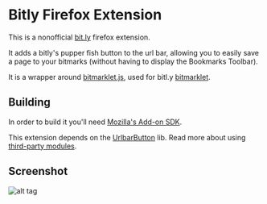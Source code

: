 Bitly Firefox Extension
=======================

This is a nonofficial [bit.ly](http://bit.ly) firefox extension. 

It adds a bitly's pupper fish button to the url bar, allowing you to easily save a page to your bitmarks (without having to display the Bookmarks Toolbar).

It is a wrapper around [bitmarklet.js](http://bitly.com/a/bitmarklet.js), used for bitl.y 
[bitmarklet](https://bitly.com/a/tools).


## Building

In order to build it you'll need [Mozilla's Add-on SDK](https://addons.mozilla.org/developers/builder). 

This extension depends on the [UrlbarButton](https://github.com/voxpelli/moz-urlbarbutton) lib. 
Read more about using [third-party modules](https://addons.mozilla.org/en-US/developers/docs/sdk/latest/dev-guide/tutorials/adding-menus.html).

## Screenshot
![alt tag](http://img822.imageshack.us/img822/7219/doim.png)
